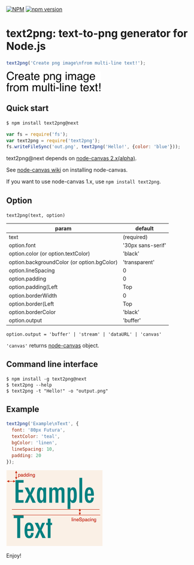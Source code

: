 [![NPM](https://nodei.co/npm/text2png.png)](https://nodei.co/npm/text2png/)
[![npm version](https://badge.fury.io/js/text2png.svg)](https://badge.fury.io/js/text2png)

# text2png: text-to-png generator for Node.js

```js
text2png('Create png image\nfrom multi-line text!');
```

![text2png](./img/text2png.png)

## Quick start

```
$ npm install text2png@next
```

```js
var fs = require('fs');
var text2png = require('text2png');
fs.writeFileSync('out.png', text2png('Hello!', {color: 'blue'}));
```

text2png@next depends on [node-canvas 2.x(alpha)](https://github.com/Automattic/node-canvas).

See [node-canvas wiki](https://github.com/Automattic/node-canvas/wiki) on installing node-canvas.

If you want to use node-canvas 1.x, use `npm install text2png`.

## Option

``text2png(text, option)``

|param|default|
|---|---|
|text|(required)|
|option.font|'30px sans-serif'|
|option.color (or option.textColor)|'black'|
|option.backgroundColor (or option.bgColor)|'transparent'|
|option.lineSpacing|0|
|option.padding|0|
|option.padding(Left|Top|Right|Bottom)|0|
|option.borderWidth|0|
|option.border(Left|Top|Right|Bottom)Width|0|
|option.borderColor|'black'|
|option.output|'buffer'|

``option.output = 'buffer' | 'stream' | 'dataURL' | 'canvas'``

``'canvas'`` returns [node-canvas](https://github.com/Automattic/node-canvas) object.

## Command line interface

```
$ npm install -g text2png@next
$ text2png --help
$ text2png -t "Hello!" -o "output.png"
```

## Example

```js
text2png('Example\nText', {
  font: '80px Futura',
  textColor: 'teal',
  bgColor: 'linen',
  lineSpacing: 10,
  padding: 20
});
```

![ExampleText](./img/exampleText.png)

Enjoy!

